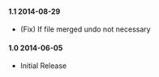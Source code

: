 #### 1.1 2014-08-29
* (Fix) If file merged undo not necessary

#### 1.0 2014-06-05
* Initial Release
